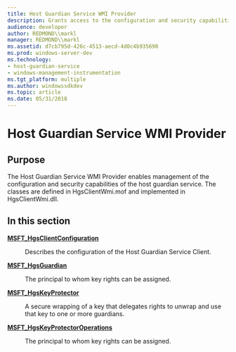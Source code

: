 ```yaml
---
title: Host Guardian Service WMI Provider
description: Grants access to the configuration and security capabilities of the host guardian service.
audience: developer
author: REDMOND\\markl
manager: REDMOND\\markl
ms.assetid: d7cb795d-426c-4513-aecd-4d0c4b935690
ms.prod: windows-server-dev
ms.technology:
- host-guardian-service
- windows-management-instrumentation
ms.tgt_platform: multiple
ms.author: windowssdkdev
ms.topic: article
ms.date: 05/31/2018
---
```


# Host Guardian Service WMI Provider

## Purpose

The Host Guardian Service WMI Provider enables management of the configuration and security capabilities of the host guardian service. The classes are defined in HgsClientWmi.mof and implemented in HgsClientWmi.dll.

## In this section

<dl> <dt>

[**MSFT\_HgsClientConfiguration**](msft-hgsclientconfiguration.md)
</dt> <dd>

Describes the configuration of the Host Guardian Service Client.

</dd> <dt>

[**MSFT\_HgsGuardian**](msft-hgsguardian.md)
</dt> <dd>

The principal to whom key rights can be assigned.

</dd> <dt>

[**MSFT\_HgsKeyProtector**](msft-hgskeyprotector.md)
</dt> <dd>

A secure wrapping of a key that delegates rights to unwrap and use that key to one or more guardians.

</dd> <dt>

[**MSFT\_HgsKeyProtectorOperations**](msft-hgskeyprotectoroperations.md)
</dt> <dd>

The principal to whom key rights can be assigned.

</dd> </dl>

 

 




